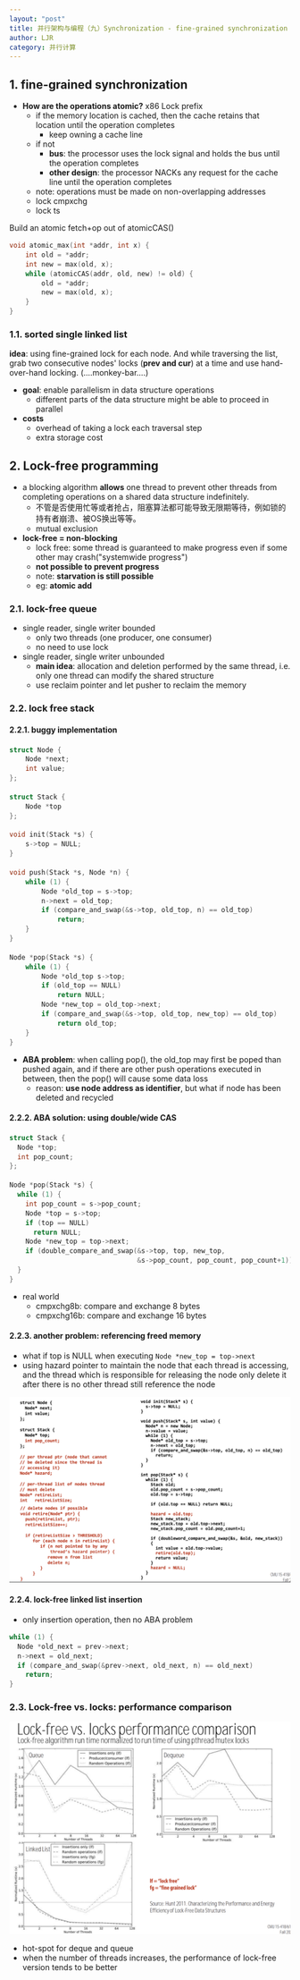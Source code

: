 ```yaml
---
layout: "post"
title: 并行架构与编程（九）Synchronization - fine-grained synchronization and lock-free programming
author: LJR
category: 并行计算
---
```


## 1. fine-grained synchronization

+ **How are the operations atomic?** x86 Lock prefix
  + if the memory location is cached, then the cache retains that location until the operation completes
    + keep owning a cache line
  + if not
    + **bus**: the processor uses the lock signal and holds the bus until the operation completes
    + **other design**: the processor NACKs any request for the cache line until the operation completes
  + note: operations must be made on non-overlapping addresses
  + lock cmpxchg
  + lock ts

Build an atomic fetch+op out of atomicCAS()

```c
void atomic_max(int *addr, int x) {
    int old = *addr;
    int new = max(old, x);
    while (atomicCAS(addr, old, new) != old) {
        old = *addr;
        new = max(old, x);
    }
}
```

### 1.1. sorted single linked list

**idea**: using fine-grained lock for each node. And while traversing the list, grab two consecutive nodes' locks (**prev and cur**) at a time and use hand-over-hand locking. (....monkey-bar....)

+ **goal**: enable parallelism in data structure operations
  + different parts of the data structure might be able to proceed in parallel
+ **costs**
  + overhead of taking a lock each traversal step
  + extra storage cost

## 2. Lock-free programming

+ a blocking algorithm **allows** one thread to prevent other threads from completing operations on a shared data structure indefinitely.
  + 不管是否使用忙等或者抢占，阻塞算法都可能导致无限期等待，例如锁的持有者崩溃、被OS换出等等。
  + mutual exclusion
+ **lock-free = non-blocking**
  + lock free: some thread is guaranteed to make progress even if some other may crash("systemwide progress")
  + **not possible to prevent progress**
  + note: **starvation is still possible**
  + eg: **atomic add**

### 2.1. lock-free queue

+ single reader, single writer bounded
  + only two threads (one producer, one consumer)
  + no need to use lock
+ single reader, single writer unbounded
  + **main idea**: allocation and deletion performed by the same thread, i.e. only one thread can modify the shared structure
  + use reclaim pointer and let pusher to reclaim the memory

### 2.2. lock free stack

#### 2.2.1. buggy implementation

```c
struct Node {
    Node *next;
    int value;
};

struct Stack {
    Node *top
};

void init(Stack *s) {
    s->top = NULL;
}

void push(Stack *s, Node *n) {
    while (1) {
        Node *old_top = s->top;
        n->next = old_top;
        if (compare_and_swap(&s->top, old_top, n) == old_top)
            return;
    }
}

Node *pop(Stack *s) {
    while (1) {
        Node *old_top s->top;
        if (old_top == NULL)
            return NULL;
        Node *new_top = old_top->next;
        if (compare_and_swap(&s->top, old_top, new_top) == old_top)
            return old_top;
    }
}
```

+ **ABA problem**: when calling pop(), the old_top may first be poped than pushed again, and if there are other push operations executed in between, then the pop() will cause some data loss
  + reason: **use node address as identifier**, but what if node has been deleted and recycled

#### 2.2.2. ABA solution: using double/wide CAS

```c
struct Stack {
  Node *top;
  int pop_count;
};

Node *pop(Stack *s) {
  while (1) {
    int pop_count = s->pop_count;
    Node *top = s->top;
    if (top == NULL)
      return NULL;
    Node *new_top = top->next;
    if (double_compare_and_swap(&s->top, top, new_top,
                                &s->pop_count, pop_count, pop_count+1));
  }
}
```

+ real world
  + cmpxchg8b: compare and exchange 8 bytes
  + cmpxchg16b: compare and exchange 16 bytes

#### 2.2.3. another problem: referencing freed memory

+ what if top is NULL when executing `Node *new_top = top->next`
+ using hazard pointer to maintain the node that each thread is accessing, and the thread which is responsible for releasing the node only delete it after there is no other thread still reference the node

![](/assets/images/pp/9-2.png)

#### 2.2.4. lock-free linked list insertion

+ only insertion operation, then no ABA problem

```c
while (1) {
  Node *old_next = prev->next;
  n->next = old_next;
  if (compare_and_swap(&prev->next, old_next, n) == old_next)
    return;
}
```

### 2.3. Lock-free vs. locks: performance comparison

![](/assets/images/pp/9-1.png)

+ hot-spot for deque and queue
+ when the number of threads increases, the performance of lock-free version tends to be better
